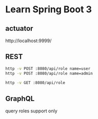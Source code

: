 # Learn Spring Boot 3

## actuator 
http://localhost:9999/

## REST
```bash
http -v POST :8080/api/role name=user
http -v POST :8080/api/role name=admin

http -v GET :8080/api/role
```

## GraphQL
query roles support only
